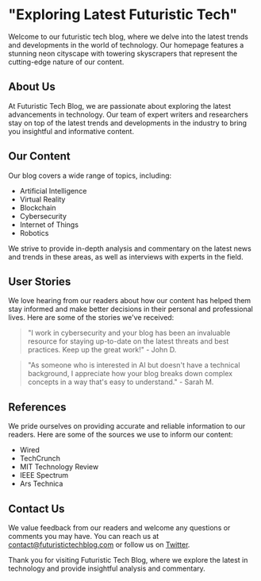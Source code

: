 <!--
Write me content for website with wallpaper which alt text is:

"A neon cityscape with futuristic skyscrapers for a tech blog homepage"

The name/title of the page should not be 1:1 copy of the alt text but rather a real content of the website which is using this wallpaper.

- Use markdown format
- Start with the heading
- The content should look like a real website
- Include real sections like references, contact, user stories, etc. use things relevant to the page purpose.
- Feel free to use structure like headings, bullets, numbering, blockquotes, paragraphs, horizontal lines, etc.
- You can use formatting like bold or _italic_
- You can include UTF-8 emojis
- Links should be only #hash anchors (and you can refer to the document itself)
- Do not include images
-->

<!--font:Montserrat-->

# "Exploring Latest Futuristic Tech"

Welcome to our futuristic tech blog, where we delve into the latest trends and developments in the world of technology. Our homepage features a stunning neon cityscape with towering skyscrapers that represent the cutting-edge nature of our content.

## About Us

At Futuristic Tech Blog, we are passionate about exploring the latest advancements in technology. Our team of expert writers and researchers stay on top of the latest trends and developments in the industry to bring you insightful and informative content.

## Our Content

Our blog covers a wide range of topics, including:

-   Artificial Intelligence
-   Virtual Reality
-   Blockchain
-   Cybersecurity
-   Internet of Things
-   Robotics

We strive to provide in-depth analysis and commentary on the latest news and trends in these areas, as well as interviews with experts in the field.

## User Stories

We love hearing from our readers about how our content has helped them stay informed and make better decisions in their personal and professional lives. Here are some of the stories we've received:

> "I work in cybersecurity and your blog has been an invaluable resource for staying up-to-date on the latest threats and best practices. Keep up the great work!" - John D.

> "As someone who is interested in AI but doesn't have a technical background, I appreciate how your blog breaks down complex concepts in a way that's easy to understand." - Sarah M.

## References

We pride ourselves on providing accurate and reliable information to our readers. Here are some of the sources we use to inform our content:

-   Wired
-   TechCrunch
-   MIT Technology Review
-   IEEE Spectrum
-   Ars Technica

## Contact Us

We value feedback from our readers and welcome any questions or comments you may have. You can reach us at [contact@futuristictechblog.com](mailto:contact@futuristictechblog.com) or follow us on [Twitter](#).

Thank you for visiting Futuristic Tech Blog, where we explore the latest in technology and provide insightful analysis and commentary.
